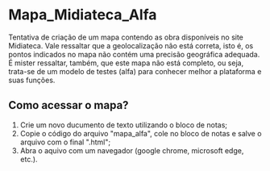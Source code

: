 # Mapa_Midiateca_Alfa

  Tentativa de criação de um mapa contendo as obra disponíveis no site Midiateca.
  Vale ressaltar que a geolocalização não está correta, isto é, os pontos indicados no mapa não contém uma precisão geográfica adequada.
  É mister ressaltar, também, que este mapa não está completo, ou seja, trata-se de um modelo de testes (alfa) para conhecer melhor a plataforma e suas funções.

## Como acessar o mapa?
  1) Crie um novo ducumento de texto utilizando o bloco de notas; 
  2) Copie o código do arquivo "mapa_alfa", cole no bloco de notas e salve o arquivo com o final ".html";
  3) Abra o aquivo com um navegador (google chrome, microsoft edge, etc.).
